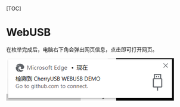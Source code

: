 [TOC]

# WebUSB

在枚举完成后，电脑右下角会弹出网页信息，点击即可打开网页。

![image-20250209174809213](.assets/README/image-20250209174809213.png)